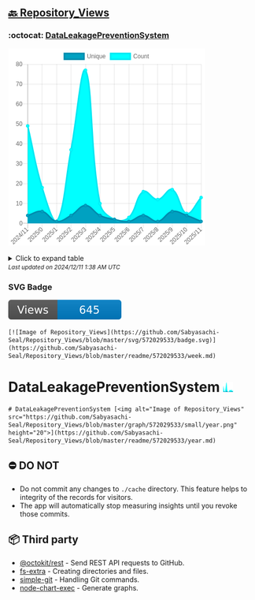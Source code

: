 ## [🔙 Repository_Views](https://github.com/Sabyasachi-Seal/Repository_Views)

### :octocat: [DataLeakagePreventionSystem](https://github.com/Sabyasachi-Seal/DataLeakagePreventionSystem)
![Image of Repository_Views](https://github.com/Sabyasachi-Seal/Repository_Views/blob/master/graph/572029533/large/year.png)

<details>
	<summary>Click to expand table</summary>
	<h2>:calendar: Year Page Views Table</h2>
<table>
	<tr>
		<th>
			Last Updated
		</th>
		<th>
			Unique
		</th>
		<th>
			Count
		</th>
	</tr>
	<tr>
		<td>
			<code>2024/12/1</code>
		</td>
		<td>
			<code>1</code>
		</td>
		<td>
			<code>13</code>
		</td>
	</tr>
	<tr>
		<td>
			<code>2024/11/1</code>
		</td>
		<td>
			<code>4</code>
		</td>
		<td>
			<code>5</code>
		</td>
	</tr>
	<tr>
		<td>
			<code>2024/10/1</code>
		</td>
		<td>
			<code>6</code>
		</td>
		<td>
			<code>17</code>
		</td>
	</tr>
	<tr>
		<td>
			<code>2024/9/1</code>
		</td>
		<td>
			<code>1</code>
		</td>
		<td>
			<code>12</code>
		</td>
	</tr>
	<tr>
		<td>
			<code>2024/8/1</code>
		</td>
		<td>
			<code>4</code>
		</td>
		<td>
			<code>16</code>
		</td>
	</tr>
	<tr>
		<td>
			<code>2024/7/1</code>
		</td>
		<td>
			<code>1</code>
		</td>
		<td>
			<code>3</code>
		</td>
	</tr>
	<tr>
		<td>
			<code>2024/6/1</code>
		</td>
		<td>
			<code>2</code>
		</td>
		<td>
			<code>2</code>
		</td>
	</tr>
	<tr>
		<td>
			<code>2024/5/1</code>
		</td>
		<td>
			<code>4</code>
		</td>
		<td>
			<code>10</code>
		</td>
	</tr>
	<tr>
		<td>
			<code>2024/4/1</code>
		</td>
		<td>
			<code>9</code>
		</td>
		<td>
			<code>77</code>
		</td>
	</tr>
	<tr>
		<td>
			<code>2024/3/1</code>
		</td>
		<td>
			<code>4</code>
		</td>
		<td>
			<code>37</code>
		</td>
	</tr>
	<tr>
		<td>
			<code>2024/2/1</code>
		</td>
		<td>
			<code>1</code>
		</td>
		<td>
			<code>1</code>
		</td>
	</tr>
	<tr>
		<td>
			<code>2024/1/1</code>
		</td>
		<td>
			<code>6</code>
		</td>
		<td>
			<code>18</code>
		</td>
	</tr>
	<tr>
		<td>
			<code>2023/12/1</code>
		</td>
		<td>
			<code>4</code>
		</td>
		<td>
			<code>49</code>
		</td>
	</tr>
</table>

</details>
<small><i>Last updated on 2024/12/11 1:38 AM UTC</i></small>

### SVG Badge
[![Image of Repository_Views](https://github.com/Sabyasachi-Seal/Repository_Views/blob/master/svg/572029533/badge.svg)](https://github.com/Sabyasachi-Seal/Repository_Views/blob/master/readme/572029533/week.md)
```readme
[![Image of Repository_Views](https://github.com/Sabyasachi-Seal/Repository_Views/blob/master/svg/572029533/badge.svg)](https://github.com/Sabyasachi-Seal/Repository_Views/blob/master/readme/572029533/week.md)
```
# DataLeakagePreventionSystem [<img alt="Image of Repository_Views" src="https://github.com/Sabyasachi-Seal/Repository_Views/blob/master/graph/572029533/small/year.png" height="20">](https://github.com/Sabyasachi-Seal/Repository_Views/blob/master/readme/572029533/year.md)
```readme
# DataLeakagePreventionSystem [<img alt="Image of Repository_Views" src="https://github.com/Sabyasachi-Seal/Repository_Views/blob/master/graph/572029533/small/year.png" height="20">](https://github.com/Sabyasachi-Seal/Repository_Views/blob/master/readme/572029533/year.md)
```
## ⛔ DO NOT
- Do not commit any changes to `./cache` directory. This feature helps to integrity of the records for visitors.
- The app will automatically stop measuring insights until you revoke those commits.
## 📦 Third party

- [@octokit/rest](https://www.npmjs.com/package/@octokit/rest) - Send REST API requests to GitHub.
- [fs-extra](https://www.npmjs.com/package/fs-extra) - Creating directories and files.
- [simple-git](https://www.npmjs.com/package/simple-git) - Handling Git commands.
- [node-chart-exec](https://www.npmjs.com/package/node-chart-exec) - Generate graphs.
